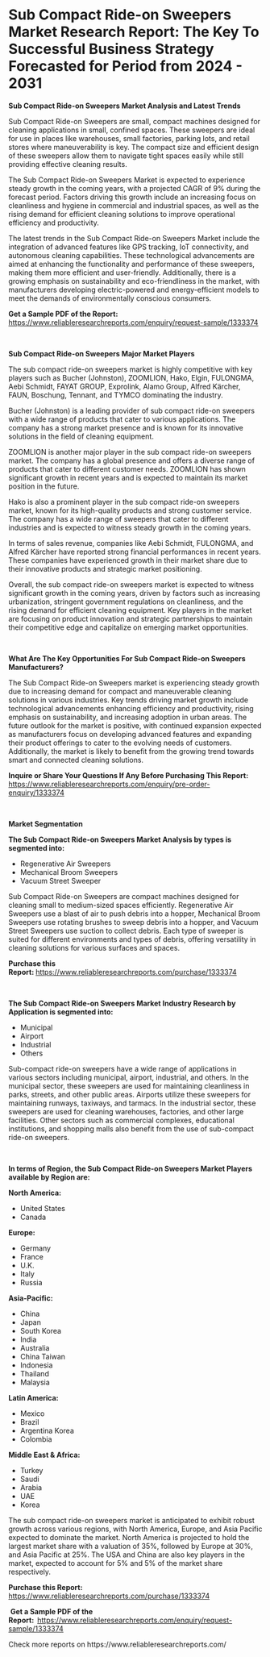 <p><h1>Sub Compact Ride-on Sweepers Market Research Report: The Key To Successful Business Strategy Forecasted for Period from 2024 - 2031</h1></p><p><strong>Sub Compact Ride-on Sweepers Market Analysis and Latest Trends</strong></p>
<p><p>Sub Compact Ride-on Sweepers are small, compact machines designed for cleaning applications in small, confined spaces. These sweepers are ideal for use in places like warehouses, small factories, parking lots, and retail stores where maneuverability is key. The compact size and efficient design of these sweepers allow them to navigate tight spaces easily while still providing effective cleaning results.</p><p>The Sub Compact Ride-on Sweepers Market is expected to experience steady growth in the coming years, with a projected CAGR of 9% during the forecast period. Factors driving this growth include an increasing focus on cleanliness and hygiene in commercial and industrial spaces, as well as the rising demand for efficient cleaning solutions to improve operational efficiency and productivity.</p><p>The latest trends in the Sub Compact Ride-on Sweepers Market include the integration of advanced features like GPS tracking, IoT connectivity, and autonomous cleaning capabilities. These technological advancements are aimed at enhancing the functionality and performance of these sweepers, making them more efficient and user-friendly. Additionally, there is a growing emphasis on sustainability and eco-friendliness in the market, with manufacturers developing electric-powered and energy-efficient models to meet the demands of environmentally conscious consumers.</p></p>
<p><strong>Get a Sample PDF of the Report:&nbsp;</strong> <a href="https://www.reliableresearchreports.com/enquiry/request-sample/1333374">https://www.reliableresearchreports.com/enquiry/request-sample/1333374</a></p>
<p>&nbsp;</p>
<p><strong>Sub Compact Ride-on Sweepers Major Market Players</strong></p>
<p><p>The sub compact ride-on sweepers market is highly competitive with key players such as Bucher (Johnston), ZOOMLION, Hako, Elgin, FULONGMA, Aebi Schmidt, FAYAT GROUP, Exprolink, Alamo Group, Alfred Kärcher, FAUN, Boschung, Tennant, and TYMCO dominating the industry. </p><p>Bucher (Johnston) is a leading provider of sub compact ride-on sweepers with a wide range of products that cater to various applications. The company has a strong market presence and is known for its innovative solutions in the field of cleaning equipment.</p><p>ZOOMLION is another major player in the sub compact ride-on sweepers market. The company has a global presence and offers a diverse range of products that cater to different customer needs. ZOOMLION has shown significant growth in recent years and is expected to maintain its market position in the future.</p><p>Hako is also a prominent player in the sub compact ride-on sweepers market, known for its high-quality products and strong customer service. The company has a wide range of sweepers that cater to different industries and is expected to witness steady growth in the coming years.</p><p>In terms of sales revenue, companies like Aebi Schmidt, FULONGMA, and Alfred Kärcher have reported strong financial performances in recent years. These companies have experienced growth in their market share due to their innovative products and strategic market positioning.</p><p>Overall, the sub compact ride-on sweepers market is expected to witness significant growth in the coming years, driven by factors such as increasing urbanization, stringent government regulations on cleanliness, and the rising demand for efficient cleaning equipment. Key players in the market are focusing on product innovation and strategic partnerships to maintain their competitive edge and capitalize on emerging market opportunities.</p></p>
<p>&nbsp;</p>
<p><strong>What Are The Key Opportunities For Sub Compact Ride-on Sweepers Manufacturers?</strong></p>
<p><p>The Sub Compact Ride-on Sweepers market is experiencing steady growth due to increasing demand for compact and maneuverable cleaning solutions in various industries. Key trends driving market growth include technological advancements enhancing efficiency and productivity, rising emphasis on sustainability, and increasing adoption in urban areas. The future outlook for the market is positive, with continued expansion expected as manufacturers focus on developing advanced features and expanding their product offerings to cater to the evolving needs of customers. Additionally, the market is likely to benefit from the growing trend towards smart and connected cleaning solutions.</p></p>
<p><strong>Inquire or Share Your Questions If Any Before Purchasing This Report:</strong> <a href="https://www.reliableresearchreports.com/enquiry/pre-order-enquiry/1333374">https://www.reliableresearchreports.com/enquiry/pre-order-enquiry/1333374</a></p>
<p>&nbsp;</p>
<p><strong>Market Segmentation</strong></p>
<p><strong>The Sub Compact Ride-on Sweepers Market Analysis by types is segmented into:</strong></p>
<p><ul><li>Regenerative Air Sweepers</li><li>Mechanical Broom Sweepers</li><li>Vacuum Street Sweeper</li></ul></p>
<p><p>Sub Compact Ride-on Sweepers are compact machines designed for cleaning small to medium-sized spaces efficiently. Regenerative Air Sweepers use a blast of air to push debris into a hopper, Mechanical Broom Sweepers use rotating brushes to sweep debris into a hopper, and Vacuum Street Sweepers use suction to collect debris. Each type of sweeper is suited for different environments and types of debris, offering versatility in cleaning solutions for various surfaces and spaces.</p></p>
<p><strong>Purchase this Report:&nbsp;</strong><a href="https://www.reliableresearchreports.com/purchase/1333374">https://www.reliableresearchreports.com/purchase/1333374</a></p>
<p>&nbsp;</p>
<p><strong>The Sub Compact Ride-on Sweepers Market Industry Research by Application is segmented into:</strong></p>
<p><ul><li>Municipal</li><li>Airport</li><li>Industrial</li><li>Others</li></ul></p>
<p><p>Sub-compact ride-on sweepers have a wide range of applications in various sectors including municipal, airport, industrial, and others. In the municipal sector, these sweepers are used for maintaining cleanliness in parks, streets, and other public areas. Airports utilize these sweepers for maintaining runways, taxiways, and tarmacs. In the industrial sector, these sweepers are used for cleaning warehouses, factories, and other large facilities. Other sectors such as commercial complexes, educational institutions, and shopping malls also benefit from the use of sub-compact ride-on sweepers.</p></p>
<p>&nbsp;</p>
<p><strong>In terms of Region, the Sub Compact Ride-on Sweepers Market Players available by Region are:</strong></p>
<p>
    <p> <strong> North America: </strong>
        <ul>
            <li>United States</li>
            <li>Canada</li>
        </ul>
        </p> 
    <p> <strong> Europe: </strong>
        <ul>
            <li>Germany</li>
            <li>France</li>
            <li>U.K.</li>
            <li>Italy</li>
            <li>Russia</li>
        </ul>
        </p> 
    <p> <strong> Asia-Pacific: </strong>
        <ul>
            <li>China</li>
            <li>Japan</li>
            <li>South Korea</li>
            <li>India</li>
            <li>Australia</li>
            <li>China Taiwan</li>
            <li>Indonesia</li>
            <li>Thailand</li>
            <li>Malaysia</li>
        </ul>
        </p> 
    <p> <strong> Latin America: </strong>
        <ul>
            <li>Mexico</li>
            <li>Brazil</li>
            <li>Argentina Korea</li>
            <li>Colombia</li>
        </ul>
        </p> 
    <p> <strong> Middle East & Africa: </strong>
        <ul>
            <li>Turkey</li>
            <li>Saudi</li>
            <li>Arabia</li>
            <li>UAE</li>
            <li>Korea</li>
        </ul>
    </p>
    </p>
<p><p>The sub compact ride-on sweepers market is anticipated to exhibit robust growth across various regions, with North America, Europe, and Asia Pacific expected to dominate the market. North America is projected to hold the largest market share with a valuation of 35%, followed by Europe at 30%, and Asia Pacific at 25%. The USA and China are also key players in the market, expected to account for 5% and 5% of the market share respectively.</p></p>
<p><strong>Purchase this Report: </strong><a href="https://www.reliableresearchreports.com/purchase/1333374">https://www.reliableresearchreports.com/purchase/1333374</a></p>
<p>&nbsp;<strong>Get a Sample PDF of the Report:&nbsp;&nbsp;</strong><a href="https://www.reliableresearchreports.com/enquiry/request-sample/1333374">https://www.reliableresearchreports.com/enquiry/request-sample/1333374</a></p>
<p><strong></strong></p>
<p>Check more reports on https://www.reliableresearchreports.com/</p>